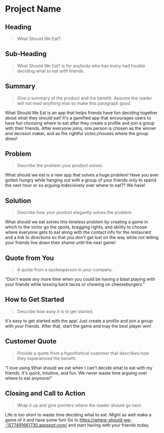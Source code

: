 # Project Name

<!--
> This material was originally posted [here](http://www.quora.com/What-is-Amazons-approach-to-product-development-and-product-management). It is reproduced here for posterities sake.

There is an approach called "working backwards" that is widely used at Amazon. They work backwards from the customer, rather than starting with an idea for a product and trying to bolt customers onto it. While working backwards can be applied to any specific product decision, using this approach is especially important when developing new products or features.

For new initiatives a product manager typically starts by writing an internal press release announcing the finished product. The target audience for the press release is the new/updated product's customers, which can be retail customers or internal users of a tool or technology. Internal press releases are centered around the customer problem, how current solutions (internal or external) fail, and how the new product will blow away existing solutions.

If the benefits listed don't sound very interesting or exciting to customers, then perhaps they're not (and shouldn't be built). Instead, the product manager should keep iterating on the press release until they've come up with benefits that actually sound like benefits. Iterating on a press release is a lot less expensive than iterating on the product itself (and quicker!).

If the press release is more than a page and a half, it is probably too long. Keep it simple. 3-4 sentences for most paragraphs. Cut out the fat. Don't make it into a spec. You can accompany the press release with a FAQ that answers all of the other business or execution questions so the press release can stay focused on what the customer gets. My rule of thumb is that if the press release is hard to write, then the product is probably going to suck. Keep working at it until the outline for each paragraph flows. 

Oh, and I also like to write press-releases in what I call "Oprah-speak" for mainstream consumer products. Imagine you're sitting on Oprah's couch and have just explained the product to her, and then you listen as she explains it to her audience. That's "Oprah-speak", not "Geek-speak".

Once the project moves into development, the press release can be used as a touchstone; a guiding light. The product team can ask themselves, "Are we building what is in the press release?" If they find they're spending time building things that aren't in the press release (overbuilding), they need to ask themselves why. This keeps product development focused on achieving the customer benefits and not building extraneous stuff that takes longer to build, takes resources to maintain, and doesn't provide real customer benefit (at least not enough to warrant inclusion in the press release).
 -->

## Heading
  > What Should We Eat?

## Sub-Heading
  > What Should We Eat? is for anybody who has every had trouble deciding what to eat with friends.

## Summary
  > Give a summary of the product and the benefit. Assume the reader will not read anything else so make this paragraph good.

  What Should We Eat is an app that helps friends have fun deciding together about what they should eat! It's a gamified app that encourages users to have fun choosing where to eat after they create a profile and join a group with their friends. After everyone joins, one person is chosen as the winner and decision maker, and as the rightful victor,chooses where the group dines!

## Problem
  > Describe the problem your product solves.

  What should we eat is a new app that solves a huge problem! Have you ever gotten hungry while hanging out with a group of your friends only to spend the next hour or so arguing indecisively over where to eat?? We have!

## Solution
  > Describe how your product elegantly solves the problem.

  What should we eat solves this timeless problem by creating a game in which to the victor go the spoils, bragging rights, and ability to choose where everyone gets to eat along with the contact info for the restaurant and a link to directions so that you don't get lost on the way while not letting your friends live down their shame until the next game!

## Quote from You
  > A quote from a spokesperson in your company.

 "Don't waste any more time when you could be having a blast playing with your friends while tossing back tacos or chowing on cheeseburgers."

## How to Get Started
  > Describe how easy it is to get started.

  It's easy to get started with the app! Just create a profile and join a group with your friends. After that, start the game and may the best player win!

## Customer Quote
  > Provide a quote from a hypothetical customer that describes how they experienced the benefit.

 "I love using What should we eat when I can't decide what to eat with my friends. It's   quick, intuitive, and fun. We never waste time arguing over where to eat anymore!"

## Closing and Call to Action
  > Wrap it up and give pointers where the reader should go next.

  Life is too short to waste time deciding what to eat. Might as well make a game of it and have some fun! Go to https://where-should-we--1577491661730.appspot.com/ and start having with your friends today.
